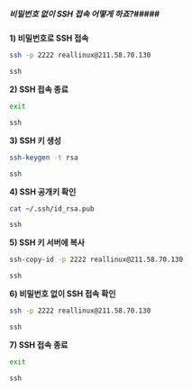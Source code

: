 ##### 비밀번호 없이 SSH 접속 어떻게 하죠?#####

**1) 비밀번호로 SSH 접속**

```bash
ssh -p 2222 reallinux@211.58.70.130
```

```tech
ssh
```

**2) SSH 접속 종료**

```bash
exit
```

```tech
ssh
```

**3) SSH 키 생성**

```bash
ssh-keygen -t rsa
```

```tech
ssh
```

**4) SSH 공개키 확인**

```bash
cat ~/.ssh/id_rsa.pub
```

```tech
ssh
```

**5) SSH 키 서버에 복사**

```bash
ssh-copy-id -p 2222 reallinux@211.58.70.130
```

```tech
ssh
```

**6) 비밀번호 없이 SSH 접속 확인**

```bash
ssh -p 2222 reallinux@211.58.70.130
```

```tech
ssh
```

**7) SSH 접속 종료**

```bash
exit
```

```tech
ssh
```
